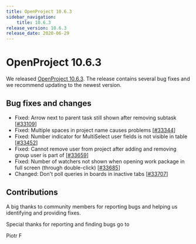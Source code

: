 ```yaml
---
title: OpenProject 10.6.3
sidebar_navigation:
    title: 10.6.3
release_version: 10.6.3
release_date: 2020-06-29
---
```


# OpenProject 10.6.3

We released [OpenProject 10.6.3](https://community.openproject.org/versions/1441).
The release contains several bug fixes and we recommend updating to the newest version.

<!--more-->
## Bug fixes and changes

- Fixed: Arrow next to parent task still shown after removing subtask \[[#33109](https://community.openproject.org/wp/33109)\]
- Fixed: Multiple spaces in project name causes problems \[[#33344](https://community.openproject.org/wp/33344)\]
- Fixed: Number indicator for MultiSelect user fields is not visible in table \[[#33452](https://community.openproject.org/wp/33452)\]
- Fixed: Cannot remove user from project after adding and removing group user is part of \[[#33659](https://community.openproject.org/wp/33659)\]
- Fixed: Number of watchers not shown when opening work package in full screen (through double-click) \[[#33685](https://community.openproject.org/wp/33685)\]
- Changed: Don't poll queries in boards in inactive tabs \[[#33707](https://community.openproject.org/wp/33707)\]

## Contributions
A big thanks to community members for reporting bugs and helping us identifying and providing fixes.

Special thanks for reporting and finding bugs go to

Piotr F
